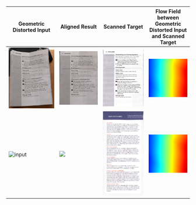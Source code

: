 |Geometric Distorted Input|Aligned Result|Scanned Target|Flow Field between Geometric Distorted Input and Scanned Target|
|----|----|----|----|
|![input](example_1_in.png)|![](example_1_gt_1.png)|![](example_1_gt_2.png)|![](./example_2_gt_3.png)|
|![input](example_2_in.png)|![](example_2_gt_1.png)|![](example_2_gt_2.png)|![](./example_2_gt_3.png)|